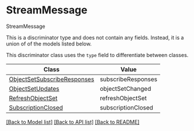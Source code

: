 # StreamMessage

StreamMessage

This is a discriminator type and does not contain any fields. Instead, it is a union
of of the models listed below.

This discriminator class uses the `type` field to differentiate between classes.

| Class | Value
| ------------ | -------------
[ObjectSetSubscribeResponses](ObjectSetSubscribeResponses.md) | subscribeResponses
[ObjectSetUpdates](ObjectSetUpdates.md) | objectSetChanged
[RefreshObjectSet](RefreshObjectSet.md) | refreshObjectSet
[SubscriptionClosed](SubscriptionClosed.md) | subscriptionClosed


[[Back to Model list]](../../README.md#models-v2-link) [[Back to API list]](../../README.md#documentation-for-api-endpoints) [[Back to README]](../../README.md)
